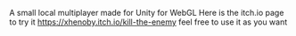 A small local multiplayer made for Unity for WebGL
Here is the itch.io page to try it
https://xhenoby.itch.io/kill-the-enemy
feel free to use it as you want
